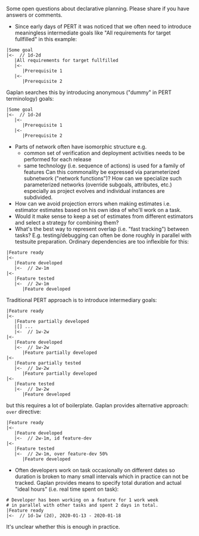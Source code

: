 Some open questions about declarative planning. Please share if you have answers or comments.

* Since early days of PERT it was noticed that we often need
  to introduce meaningless intermediate goals like
  "All requirements for target fullfilled" in this example:
```
|Some goal
|<-  // 1d-2d
   |All requirements for target fullfilled
   |<-
      |Prerequisite 1
   |<-
      |Prerequisite 2
```
  Gaplan searches this by introducing anonymous ("dummy" in PERT terminology) goals:
```
|Some goal
|<-  // 1d-2d
   |<-
      |Prerequisite 1
   |<-
      |Prerequisite 2
```
* Parts of network often have isomorphic structure e.g.
    * common set of verification and deployment activities needs
      to be performed for each release
    * same technology (i.e. sequence of actions) is used for a family of features
  Can this commonality be expressed via parameterized subnetwork ("network functions")?
  How can we specialize such parameterized networks (override subgoals, attributes, etc.)
  especially as project evolves and individual instances are subdivided.
* How can we avoid projection errors when making estimates i.e. estimator estimates
  based on his own idea of who'll work on a task.
* Would it make sense to keep a set of estimates from different estimators
  and select a strategy for combining them?
* What's the best way to represent overlap (i.e. "fast tracking") between tasks?
  E.g. testing/debugging can often be done roughly in parallel
  with testsuite preparation.
  Ordinary dependencies are too inflexible for this:
```
|Feature ready
|<-
   |Feature developed
   |<-  // 2w-1m
|<-
   |Feature tested
   |<-  // 2w-1m
      |Feature developed
```
  Traditional PERT approach is to introduce intermediary goals:
```
|Feature ready
|<-
   |Feature partially developed
   |[] ...
   |<-  // 1w-2w
|<-
   |Feature developed
   |<-  // 1w-2w
      |Feature partially developed
|<-
   |Feature partially tested
   |<-  // 1w-2w
      |Feature partially developed
|<-
   |Feature tested
   |<-  // 1w-2w
      |Feature developed
```
  but this requires a lot of boilerplate.
  Gaplan provides alternative approach: `over` directive:
```
|Feature ready
|<-
   |Feature developed
   |<-  // 2w-1m, id feature-dev
|<-
   |Feature tested
   |<-  // 2w-1m, over feature-dev 50%
      |Feature developed
```
* Often developers work on task occasionally on different dates
  so duration is broken to many small intervals which in practice
  can not be tracked. Gaplan provides means to specify total duration
  and actual "ideal hours" (i.e. real time spent on task):
```
# Developer has been working on a feature for 1 work week
# in parallel with other tasks and spent 2 days in total.
|Feature ready
|<-  // 1d-1w (2d), 2020-01-13 - 2020-01-18
```
  It's unclear whether this is enough in practice.
